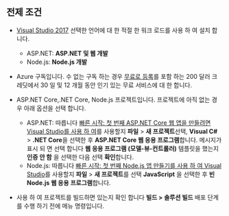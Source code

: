 ## <a name="prerequisites"></a>전제 조건

* [Visual Studio 2017](https://visualstudio.microsoft.com/downloads/?utm_medium=microsoft&utm_source=docs.microsoft.com&utm_campaign=button+cta&utm_content=download+vs2017) 선택한 언어에 대 한 적절 한 워크 로드를 사용 하 여 설치 합니다.
  * ASP.NET: **ASP.NET 및 웹 개발**
  * Node.js: **Node.js 개발**

* Azure 구독입니다. 수 없는 구독 하는 경우 [무료로 등록](https://azure.microsoft.com/free/?ref=microsoft.com&utm_source=microsoft.com&utm_medium=doc&utm_campaign=visualstudio)를 포함 하는 200 달러 크레딧에서 30 일 및 12 개월 동안 인기 있는 무료 서비스에 대 한 합니다.

* ASP.NET Core,.NET Core, Node.js 프로젝트입니다. 프로젝트에 아직 없는 경우 아래 옵션을 선택 합니다.
  * ASP.NET: 따릅니다 [빠른 시작: 첫 번째 ASP.NET Core 웹 앱을 만들려면 Visual Studio를 사용 하 여](../../ide/quickstart-aspnet-core.md)를 사용할지 **파일** > **새 프로젝트**선택,  **Visual C#** > **.NET Core**을 선택한 후 **ASP.NET Core 웹 응용 프로그램**합니다. 메시지가 표시 되 면 선택 합니다 **웹 응용 프로그램 (모델-뷰-컨트롤러)** 템플릿을 했는지 **인증 안 함** 을 선택한 다음 선택 **확인**합니다.
  * Node.js: 따릅니다 [빠른 시작: 첫 번째 Node.js 앱 만들기를 사용 하 여 Visual Studio](../../ide/quickstart-nodejs.md)를 사용할지 **파일** > **새 프로젝트**를 선택 **JavaScript** 을 선택한 후 **빈 Node.js 웹 응용 프로그램**합니다.

* 사용 하 여 프로젝트를 빌드하면 있는지 확인 합니다 **빌드 > 솔루션 빌드** 배포 단계를 수행 하기 전에 메뉴 명령입니다.
